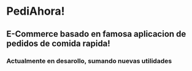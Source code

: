 # PediAhora!

## E-Commerce basado en famosa aplicacion de pedidos de comida rapida!

### Actualmente en desarollo, sumando nuevas utilidades
